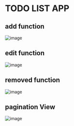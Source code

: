 # TODO LIST APP

## add function
![image](https://github.com/user-attachments/assets/8cead976-a6af-49ad-b173-df17f5b8832e)

## edit function 
![image](https://github.com/user-attachments/assets/a7164330-be12-4597-a6fd-ea799dd4c48c)
## removed function
![image](https://github.com/user-attachments/assets/9d0aba24-8d99-429e-9224-0a1f1b5859eb)
## pagination View
![image](https://github.com/user-attachments/assets/da6f2f82-62ac-46f3-b9ea-2939181a9126)
